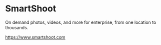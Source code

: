 # SmartShoot

On demand photos, videos, and more for enterprise, from one location to thousands.

https://www.smartshoot.com

